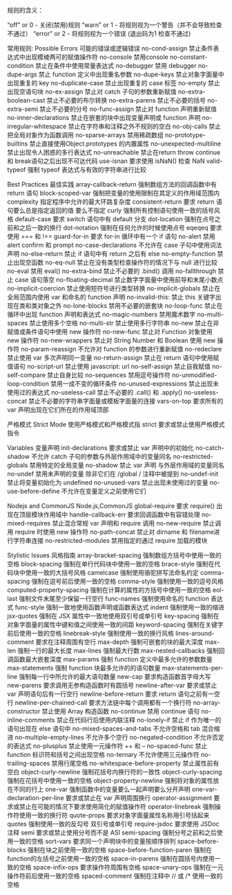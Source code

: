 规则的含义：

“off” or 0 - 关闭(禁用)规则 
“warn” or 1 - 将规则视为一个警告（并不会导致检查不通过） 
“error” or 2 - 将规则视为一个错误 (退出码为1  检查不通过) 
 
 
常用规则: 
Possible Errors 可能的错误或逻辑错误 
no-cond-assign 禁止条件表达式中出现模棱两可的赋值操作符 
no-console 禁用console 
no-constant-condition 禁止在条件中使用常量表达式 
no-debugger 禁用 debugger 
no-dupe-args 禁止 function 定义中出现重名参数 
no-dupe-keys 禁止对象字面量中出现重复的 key 
no-duplicate-case 禁止出现重复的 case 标签 
no-empty 禁止出现空语句块 
no-ex-assign 禁止对 catch 子句的参数重新赋值 
no-extra-boolean-cast 禁止不必要的布尔转换 
no-extra-parens 禁止不必要的括号 
no-extra-semi 禁止不必要的分号 
no-func-assign 禁止对 function 声明重新赋值 
no-inner-declarations 禁止在嵌套的块中出现变量声明或 function 声明 
no-irregular-whitespace 禁止在字符串和注释之外不规则的空白 
no-obj-calls 禁止把全局对象作为函数调用 
no-sparse-arrays 禁用稀疏数组 
no-prototype-builtins 禁止直接使用Object.prototypes 的内置属性 
no-unexpected-multiline 禁止出现令人困惑的多行表达式 
no-unreachable 禁止在return  throw  continue 和 break语句之后出现不可达代码 
use-isnan 要求使用 isNaN() 检查 NaN 
valid-typeof 强制 typeof 表达式与有效的字符串进行比较 

Best Practices 最佳实践 
array-callback-return 强制数组方法的回调函数中有 return 语句 
block-scoped-var 强制把变量的使用限制在其定义的作用域范围内 
complexity 指定程序中允许的最大环路复杂度 
consistent-return 要求 return 语句要么总是指定返回的值  要么不指定 
curly 强制所有控制语句使用一致的括号风格 
default-case 要求 switch 语句中有 default 分支 
dot-location 强制在点号之前和之后一致的换行 
dot-notation 强制在任何允许的时候使用点号 
eqeqeq 要求使用 === 和 !== 
guard-for-in 要求 for-in 循环中有一个 if 语句 
no-alert 禁用 alert  confirm 和 prompt 
no-case-declarations 不允许在 case 子句中使用词法声明 
no-else-return 禁止 if 语句中有 return 之后有 else 
no-empty-function 禁止出现空函数 
no-eq-null 禁止在没有类型检查操作符的情况下与 null 进行比较 
no-eval 禁用 eval() 
no-extra-bind 禁止不必要的 .bind() 调用 
no-fallthrough 禁止 case 语句落空 
no-floating-decimal 禁止数字字面量中使用前导和末尾小数点 
no-implicit-coercion 禁止使用短符号进行类型转换 
no-implicit-globals 禁止在全局范围内使用 var 和命名的 function 声明 
no-invalid-this: 禁止 this 关键字出现在类和类对象之外 
no-lone-blocks 禁用不必要的嵌套块 
no-loop-func 禁止在循环中出现 function 声明和表达式 
no-magic-numbers 禁用魔术数字 
no-multi-spaces 禁止使用多个空格 
no-multi-str 禁止使用多行字符串 
no-new 禁止在非赋值或条件语句中使用 new 操作符 
no-new-func 禁止对 Function 对象使用 new 操作符 
no-new-wrappers 禁止对 String  Number 和 Boolean 使用 new 操作符 
no-param-reassign 不允许对 function 的参数进行重新赋值 
no-redeclare 禁止使用 var 多次声明同一变量 
no-return-assign 禁止在 return 语句中使用赋值语句 
no-script-url 禁止使用 javascript: url 
no-self-assign 禁止自我赋值 
no-self-compare 禁止自身比较 
no-sequences 禁用逗号操作符 
no-unmodified-loop-condition 禁用一成不变的循环条件 
no-unused-expressions 禁止出现未使用过的表达式 
no-useless-call 禁止不必要的 .call() 和 .apply() 
no-useless-concat 禁止不必要的字符串字面量或模板字面量的连接 
vars-on-top 要求所有的 var 声明出现在它们所在的作用域顶部 
 
严格模式
Strict Mode 使用严格模式和严格模式指 
strict 要求或禁止使用严格模式指令 

Variables 变量声明 
init-declarations 要求或禁止 var 声明中的初始化 
no-catch-shadow 不允许 catch 子句的参数与外层作用域中的变量同名 
no-restricted-globals 禁用特定的全局变量 
no-shadow 禁止 var 声明 与外层作用域的变量同名 
no-undef 禁用未声明的变量  除非它们在 /global / 注释中被提到 
no-undef-init 禁止将变量初始化为 undefined 
no-unused-vars 禁止出现未使用过的变量 
no-use-before-define 不允许在变量定义之前使用它们 

Nodejs and CommonJS Node.js,CommonJS 
global-require 要求 require() 出现在顶层模块作用域中 
handle-callback-err 要求回调函数中有容错处理 
no-mixed-requires 禁止混合常规 var 声明和 require 调用 
no-new-require 禁止调用 require 时使用 new 操作符 
no-path-concat 禁止对 dirname 和 filename进行字符串连接 
no-restricted-modules 禁用指定的通过 require 加载的模块 

Stylistic Issues 风格指南 
array-bracket-spacing 强制数组方括号中使用一致的空格 
block-spacing 强制在单行代码块中使用一致的空格 
brace-style 强制在代码块中使用一致的大括号风格 
camelcase 强制使用骆驼拼写法命名约定 
comma-spacing 强制在逗号前后使用一致的空格 
comma-style 强制使用一致的逗号风格 
computed-property-spacing 强制在计算的属性的方括号中使用一致的空格 
eol-last 强制文件末尾至少保留一行空行 
func-names 强制使用命名的 function 表达式 
func-style 强制一致地使用函数声明或函数表达式 
indent 强制使用一致的缩进 
jsx-quotes 强制在 JSX 属性中一致地使用双引号或单引号 
key-spacing 强制在对象字面量的属性中键和值之间使用一致的间距 
keyword-spacing 强制在关键字前后使用一致的空格 
linebreak-style 强制使用一致的换行风格 
lines-around-comment 要求在注释周围有空行 
max-depth 强制可嵌套的块的最大深度 
max-len 强制一行的最大长度 
max-lines 强制最大行数 
max-nested-callbacks 强制回调函数最大嵌套深度 
max-params 强制 function 定义中最多允许的参数数量 
max-statements 强制 function 块最多允许的的语句数量 
max-statements-per-line 强制每一行中所允许的最大语句数量 
new-cap 要求构造函数首字母大写 
new-parens 要求调用无参构造函数时有圆括号 
newline-after-var 要求或禁止 var 声明语句后有一行空行 
newline-before-return 要求 return 语句之前有一空行 
newline-per-chained-call 要求方法链中每个调用都有一个换行符 
no-array-constructor 禁止使用 Array 构造函数 
no-continue 禁用 continue 语句 
no-inline-comments 禁止在代码行后使用内联注释 
no-lonely-if 禁止 if 作为唯一的语句出现在 else 语句中 
no-mixed-spaces-and-tabs 不允许空格和 tab 混合缩进 
no-multiple-empty-lines 不允许多个空行 
no-negated-condition 不允许否定的表达式 
no-plusplus 禁止使用一元操作符 ++ 和 – 
no-spaced-func 禁止 function 标识符和括号之间出现空格 
no-ternary 不允许使用三元操作符 
no-trailing-spaces 禁用行尾空格 
no-whitespace-before-property 禁止属性前有空白 
object-curly-newline 强制花括号内换行符的一致性 
object-curly-spacing 强制在花括号中使用一致的空格 
object-property-newline 强制将对象的属性放在不同的行上 
one-var 强制函数中的变量要么一起声明要么分开声明 
one-var-declaration-per-line 要求或禁止在 var 声明周围换行 
operator-assignment 要求或禁止在可能的情况下要求使用简化的赋值操作符 
operator-linebreak 强制操作符使用一致的换行符 
quote-props 要求对象字面量属性名称用引号括起来 
quotes 强制使用一致的反勾号  双引号或单引号 
require-jsdoc 要求使用 JSDoc 注释 
semi 要求或禁止使用分号而不是 ASI 
semi-spacing 强制分号之前和之后使用一致的空格 
sort-vars 要求同一个声明块中的变量按顺序排列 
space-before-blocks 强制在块之前使用一致的空格 
space-before-function-paren 强制在 function的左括号之前使用一致的空格 
space-in-parens 强制在圆括号内使用一致的空格 
space-infix-ops 要求操作符周围有空格 
space-unary-ops 强制在一元操作符前后使用一致的空格 
spaced-comment 强制在注释中 // 或 /* 使用一致的空格
